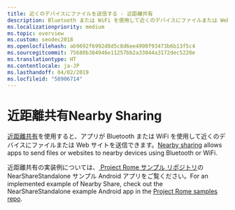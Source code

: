 ```yaml
---
title: 近くのデバイスにファイルを送信する - 近距離共有
description: Bluetooth または WiFi を使用して近くのデバイスにファイルまたは Web サイトを送信します。
ms.localizationpriority: medium
ms.topic: overview
ms.custom: seodec2018
ms.openlocfilehash: ab9692f6992d8d5c8d6ee4998f93473b6b13f5c4
ms.sourcegitcommit: 75680b384946e11257bb2a33044a3172dec5220e
ms.translationtype: HT
ms.contentlocale: ja-JP
ms.lasthandoff: 04/02/2019
ms.locfileid: "58906714"
---
```

# <a name="nearby-sharing"></a><span data-ttu-id="7d460-103">近距離共有</span><span class="sxs-lookup"><span data-stu-id="7d460-103">Nearby Sharing</span></span>

<span data-ttu-id="7d460-104">[近距離共有](https://blogs.windows.com/windowsexperience/2018/06/18/windows-10-tip-how-to-start-using-nearby-sharing-with-the-windows-10-april-2018-update/#SpPj2lqAq22UdMVS.97)を使用すると、アプリが Bluetooth または WiFi を使用して近くのデバイスにファイルまたは Web サイトを送信できます。</span><span class="sxs-lookup"><span data-stu-id="7d460-104">[Nearby sharing](https://blogs.windows.com/windowsexperience/2018/06/18/windows-10-tip-how-to-start-using-nearby-sharing-with-the-windows-10-april-2018-update/#SpPj2lqAq22UdMVS.97) allows apps to send files or websites to nearby devices using Bluetooth or WiFi.</span></span>

<span data-ttu-id="7d460-105">近距離共有の実装例については、[ Project Rome サンプル リポジトリ](https://github.com/Microsoft/project-rome)の NearShareStandalone サンプル Android アプリをご覧ください。</span><span class="sxs-lookup"><span data-stu-id="7d460-105">For an implemented example of Nearby Share, check out the NearShareStandalone example Android app in the [Project Rome samples repo](https://github.com/Microsoft/project-rome).</span></span>
